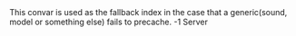 <function name="holylib_precache_genericfallback" parent="" type="libraryfield">
    <description>
        This convar is used as the fallback index in the case that a generic(sound, model or something else) fails to precache.  
    </description>
    <value>-1</value>
    <realm>Server</realm>
</function>